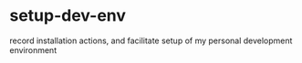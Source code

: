 # setup-dev-env
record installation actions, and facilitate setup of my personal development environment

